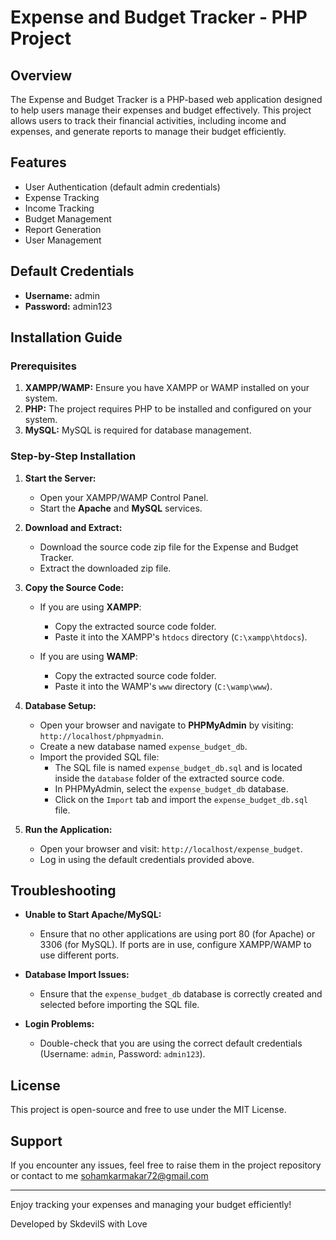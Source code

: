# Expense and Budget Tracker - PHP Project

## Overview

The Expense and Budget Tracker is a PHP-based web application designed to help users manage their expenses and budget effectively. This project allows users to track their financial activities, including income and expenses, and generate reports to manage their budget efficiently.

## Features

- User Authentication (default admin credentials)
- Expense Tracking
- Income Tracking
- Budget Management
- Report Generation
- User Management

## Default Credentials

- **Username:** admin
- **Password:** admin123

## Installation Guide

### Prerequisites

1. **XAMPP/WAMP:** Ensure you have XAMPP or WAMP installed on your system.
2. **PHP:** The project requires PHP to be installed and configured on your system.
3. **MySQL:** MySQL is required for database management.

### Step-by-Step Installation

1. **Start the Server:**
   - Open your XAMPP/WAMP Control Panel.
   - Start the **Apache** and **MySQL** services.

2. **Download and Extract:**
   - Download the source code zip file for the Expense and Budget Tracker.
   - Extract the downloaded zip file.

3. **Copy the Source Code:**
   - If you are using **XAMPP**:
     - Copy the extracted source code folder.
     - Paste it into the XAMPP's `htdocs` directory (`C:\xampp\htdocs`).

   - If you are using **WAMP**:
     - Copy the extracted source code folder.
     - Paste it into the WAMP's `www` directory (`C:\wamp\www`).

4. **Database Setup:**
   - Open your browser and navigate to **PHPMyAdmin** by visiting: `http://localhost/phpmyadmin`.
   - Create a new database named `expense_budget_db`.
   - Import the provided SQL file:
     - The SQL file is named `expense_budget_db.sql` and is located inside the `database` folder of the extracted source code.
     - In PHPMyAdmin, select the `expense_budget_db` database.
     - Click on the `Import` tab and import the `expense_budget_db.sql` file.

5. **Run the Application:**
   - Open your browser and visit: `http://localhost/expense_budget`.
   - Log in using the default credentials provided above.

## Troubleshooting

- **Unable to Start Apache/MySQL:**
  - Ensure that no other applications are using port 80 (for Apache) or 3306 (for MySQL). If ports are in use, configure XAMPP/WAMP to use different ports.
  
- **Database Import Issues:**
  - Ensure that the `expense_budget_db` database is correctly created and selected before importing the SQL file.

- **Login Problems:**
  - Double-check that you are using the correct default credentials (Username: `admin`, Password: `admin123`).

## License

This project is open-source and free to use under the MIT License.

## Support

If you encounter any issues, feel free to raise them in the project repository or contact to me sohamkarmakar72@gmail.com

---

Enjoy tracking your expenses and managing your budget efficiently!

Developed by SkdevilS with Love
